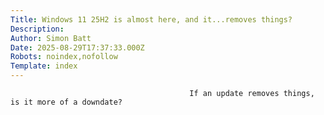 ```yaml
---
Title: Windows 11 25H2 is almost here, and it...removes things?
Description: 
Author: Simon Batt
Date: 2025-08-29T17:37:33.000Z
Robots: noindex,nofollow
Template: index
---
```


                                            If an update removes things, is it more of a downdate?
                                        